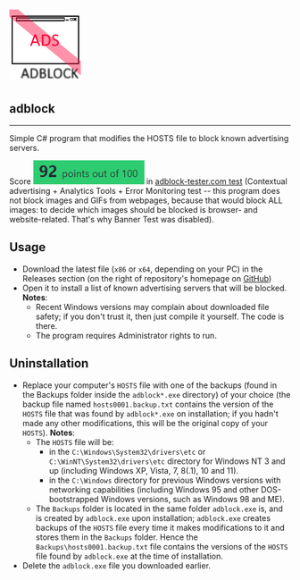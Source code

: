 # ![adblock](adblock.bmp)

## adblock

-------------------------------

Simple C# program that modifies the HOSTS file to block known advertising servers.

Score ![92 points out of 100](92-out-of-100.png) in [adblock-tester.com test](https://adblock-tester.com/) (Contextual advertising + Analytics Tools + Error Monitoring test -- this program does not block images and GIFs from webpages, because that would block ALL images: to decide which images should be blocked is browser- and website-related. That's why Banner Test was disabled).

## Usage

* Download the latest file (<code>x86</code> or <code>x64</code>, depending on your PC) in the Releases section (on the right of repository's homepage on [GitHub](https://github.com/ciao1092/adblock/))
* Open it to install a list of known advertising servers that will be blocked. **Notes**: 
  * Recent Windows versions may complain about downloaded file safety; if you don't trust it, then just compile it yourself. The code is there.
  * The program requires Administrator rights to run.

## Uninstallation

* Replace your computer's <code>HOSTS</code> file with one of the backups (found in the Backups folder inside the <code>adblock*.exe</code> directory) of your choice (the backup file named <code>hosts0001.backup.txt</code> contains the version of the <code>HOSTS</code> file that was found by <code>adblock*.exe</code> on installation; if you hadn't made any other modifications, this will be the original copy of your <code>HOSTS</code>). **Notes**:
  * The <code>HOSTS</code> file will be:
    * in the <code>C:\Windows\System32\drivers\etc</code> or <code>C:\WinNT\System32\drivers\etc</code> directory for Windows NT 3 and up (including Windows XP, Vista, 7, 8(.1), 10 and 11).
    * in the <code>C:\Windows</code> directory for previous Windows versions with networking capabilities (including Windows 95 and other DOS-bootstrapped Windows versions, such as Windows 98 and ME).
  * The <code>Backups</code> folder is located in the same folder <code>adblock.exe</code> is, and is created by <code>adblock.exe</code> upon installation; <code>adblock.exe</code> creates backups of the <code>HOSTS</code> file every time it makes modifications to it and stores them in the <code>Backups</code> folder. Hence the <code>Backups\hosts0001.backup.txt</code> file contains the versions of the <code>HOSTS</code> file found by <code>adblock.exe</code> at the time of installation.
* Delete the <code>adblock.exe</code> file you downloaded earlier.
